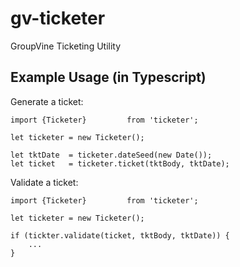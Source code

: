 # gv-ticketer
GroupVine Ticketing Utility

## Example Usage (in Typescript)

Generate a ticket:

```
import {Ticketer}         from 'ticketer';

let ticketer = new Ticketer();

let tktDate  = ticketer.dateSeed(new Date());
let ticket   = ticketer.ticket(tktBody, tktDate);
```

Validate a ticket:

```
import {Ticketer}         from 'ticketer';

let ticketer = new Ticketer();

if (tickter.validate(ticket, tktBody, tktDate)) {
    ...
}
```
